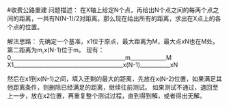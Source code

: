 #收费公路重建 问题描述： 在X轴上给定N个点，再给出N个点之间的每两个点之间的距离，一共有N(N-1)/2对距离。那么现在给出所有的距离，求出在X点上的各个点的位置。

解法思路： 先确定一个基准，x1位于原点，最大距离为M，最大点xN也在M处。第二距离为m,x(N-1)位于m。
现有：
0__________________________________________m_____________M
X1________________________________________x(N-1)___________xN

然后在x1到x(N-1)之间，填入还剩的最大的距离，先放在x(N-2)位置，如果满足其他距离条件，则删除已经满足的距离，继续往前测试。
如果测试不通过，退回至上一步，放在x2位置，再重复整个测试过程，直到得到解，或者得出无解。
